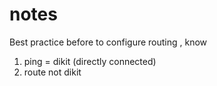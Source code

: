 # notes


Best practice before to configure routing , know 
1. ping = dikit (directly connected)
2. route not dikit 
















